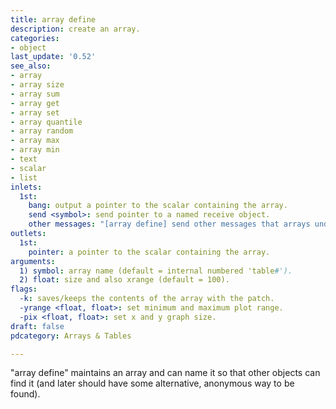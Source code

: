 ```yaml
---
title: array define
description: create an array.
categories:
- object
last_update: '0.52'
see_also:
- array
- array size
- array sum
- array get
- array set
- array quantile
- array random
- array max
- array min
- text
- scalar
- list
inlets:
  1st:
    bang: output a pointer to the scalar containing the array.
    send <symbol>: send pointer to a named receive object.
    other messages: "[array define] send other messages that arrays understand like 'const', 'resize', etc. For reference, see 2.control.examples '15.array' and '16.more.arrays'." 
outlets:
  1st: 
    pointer: a pointer to the scalar containing the array.
arguments:
  1) symbol: array name (default = internal numbered 'table#'). 
  2) float: size and also xrange (default = 100).
flags:
  -k: saves/keeps the contents of the array with the patch. 
  -yrange <float, float>: set minimum and maximum plot range.
  -pix <float, float>: set x and y graph size.
draft: false
pdcategory: Arrays & Tables

---
```


"array define" maintains an array and can name it so that other objects can find it (and later should have some alternative, anonymous way to be found).

